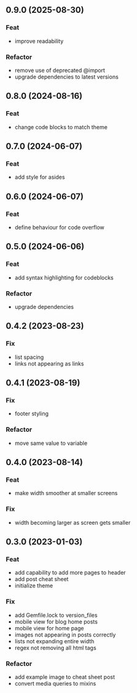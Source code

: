 ## 0.9.0 (2025-08-30)

### Feat

- improve readability

### Refactor

- remove use of deprecated @import
- upgrade dependencies to latest versions

## 0.8.0 (2024-08-16)

### Feat

- change code blocks to match theme

## 0.7.0 (2024-06-07)

### Feat

- add style for asides

## 0.6.0 (2024-06-07)

### Feat

- define behaviour for code overflow

## 0.5.0 (2024-06-06)

### Feat

- add syntax highlighting for codeblocks

### Refactor

- upgrade dependencies

## 0.4.2 (2023-08-23)

### Fix

- list spacing
- links not appearing as links

## 0.4.1 (2023-08-19)

### Fix

- footer styling

### Refactor

- move same value to variable

## 0.4.0 (2023-08-14)

### Feat

- make width smoother at smaller screens

### Fix

- width becoming larger as screen gets smaller

## 0.3.0 (2023-01-03)

### Feat

- add capability to add more pages to header
- add post cheat sheet
- initialize theme

### Fix

- add Gemfile.lock to version_files
- mobile view for blog home posts
- mobile view for home page
- images not appearing in posts correctly
- lists not expanding entire width
- regex not removing all html tags

### Refactor

- add example image to cheat sheet post
- convert media queries to mixins
